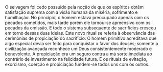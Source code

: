 ﻿O selvagem foi cedo possuído pela noção de que os espíritos obtêm satisfação suprema com a visão humana da miséria, sofrimento e humilhação. No princípio, o homem estava preocupado apenas com os pecados cometidos, mais tarde porém ele tornou-se apreensivo com os pecados da omissão. E todo o sistema subsequente de sacrifícios cresceu em torno dessas duas ideias. Este novo ritual se referia à observância das cerimônias de propiciação do sacrifício. O homem primitivo acreditava que algo especial devia ser feito para conquistar o favor dos deuses; somente a civilização avançada reconhece um Deus consistentemente moderado e benevolente. A propiciação era um seguro contra a má sorte imediata ao contrário de investimento na felicidade futura. E os rituais de evitação, exorcismo, coerção e propiciação fundem-se todos uns com os outros.